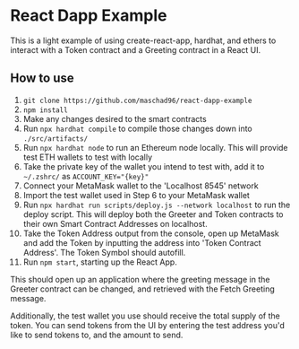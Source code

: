 # React Dapp Example

This is a light example of using create-react-app, hardhat, and ethers to interact with a Token contract and a Greeting contract in a React UI.

## How to use

1. `git clone https://github.com/maschad96/react-dapp-example`
2. `npm install`
3. Make any changes desired to the smart contracts
4. Run `npx hardhat compile` to compile those changes down into `./src/artifacts/`
5. Run `npx hardhat node` to run an Ethereum node locally. This will provide test ETH wallets to test with locally
6. Take the private key of the wallet you intend to test with, add it to `~/.zshrc/` as `ACCOUNT_KEY="{key}"`
7. Connect your MetaMask wallet to the 'Localhost 8545' network
8. Import the test wallet used in Step 6 to your MetaMask wallet
9. Run `npx hardhat run scripts/deploy.js --network localhost` to run the deploy script. This will deploy both the Greeter and Token contracts to their own Smart Contract Addresses on localhost.
10. Take the Token Address output from the console, open up MetaMask and add the Token by inputting the address into 'Token Contract Address'. The Token Symbol should autofill.
11. Run `npm start`, starting up the React App.

This should open up an application where the greeting message in the Greeter contract can be changed, and retrieved with the Fetch Greeting message.

Additionally, the test wallet you use should receive the total supply of the token. You can send tokens from the UI by entering the test address you'd like to send tokens to, and the amount to send.
